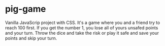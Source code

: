 # pig-game

Vanilla JavaScrip project with CSS. It's a game where you and a friend try to reach 100 first. If you get the number 1, you lose all of yours unsafed points and your turn. Throw the dice and take the risk or play it safe and save your points and skip your turn.
